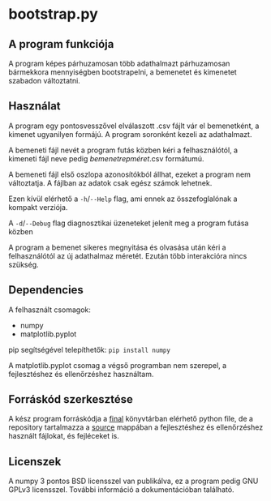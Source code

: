 # bootstrap.py

## A program funkciója

A program képes párhuzamosan több adathalmazt párhuzamosan bármekkora mennyiségben bootstrapelni, a bemenetet és kimenetet szabadon változtatni.

## Használat

A program egy pontosvesszővel elválaszott .csv fájlt vár el bemenetként, a kimenet ugyanilyen formájú. A program soronként kezeli az adathalmazt.

A bemeneti fájl nevét a program futás közben kéri a felhasználótól, a kimeneti fájl neve pedig *bemenet*_rep_*méret*.csv formátumú.

A bemeneti fájl első oszlopa azonosítókból állhat, ezeket a program nem változtatja. A fájlban az adatok csak egész számok lehetnek.

Ezen kívül elérhető a `-h`/`--Help` flag, ami ennek az összefoglalónak a kompakt verziója.

A `-d`/`--Debug` flag diagnosztikai üzeneteket jelenít meg a program futása közben

A program a bemenet sikeres megnyitása és olvasása után kéri a felhasználótól az új adathalmaz méretét. Ezután több interakcióra nincs szükség.

## Dependencies

A felhasznált csomagok:

- numpy
- matplotlib.pyplot

pip segítségével telepíthetők: `pip install numpy`

A matplotlib.pyplot csomag a végső programban nem szerepel, a fejlesztéshez és ellenőrzéshez használtam.

## Forráskód szerkesztése

A kész program forráskódja a [final](./final/) könyvtárban elérhető python file, de a repository tartalmazza a [source](./source/) mappában a fejlesztéshez és ellenőrzéshez használt fájlokat, és fejléceket is.

## Licenszek

A numpy 3 pontos BSD licensszel van publikálva, ez a program pedig GNU GPLv3 licensszel. További információ a dokumentációban található.
